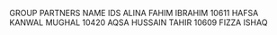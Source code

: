 GROUP PARTNERS NAME                    IDS
ALINA FAHIM IBRAHIM                    10611
HAFSA KANWAL MUGHAL                    10420
AQSA HUSSAIN TAHIR                     10609
FIZZA ISHAQ                            
